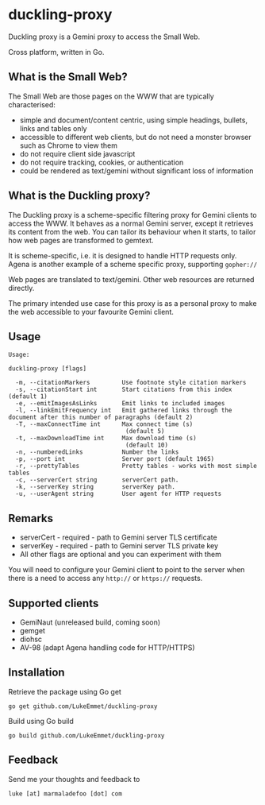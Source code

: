 # duckling-proxy
Duckling proxy is a Gemini proxy to access the Small Web. 

Cross platform, written in Go.

## What is the Small Web?

The Small Web are those pages on the WWW that are typically characterised:

* simple and document/content centric, using simple headings, bullets, links and tables only
* accessible to different web clients, but do not need a monster browser such as Chrome to view them
* do not require client side javascript
* do not require tracking, cookies, or authentication
* could be rendered as text/gemini without significant loss of information

## What is the Duckling proxy?

The Duckling proxy is a scheme-specific filtering proxy for Gemini clients to access the WWW. It behaves as a normal Gemini server, except it retrieves its content from the web. You can tailor its behaviour when it starts, to tailor how web pages are transformed to gemtext.

It is scheme-specific, i.e. it is designed to handle HTTP requests only. Agena is another example of a scheme specific proxy, supporting <code>gopher://</code>

Web pages are translated to text/gemini. Other web resources are returned directly.

The primary intended use case for this proxy is as a personal proxy to make the web accessible to your favourite Gemini client. 

## Usage

```
Usage:

duckling-proxy [flags]

  -m, --citationMarkers         Use footnote style citation markers
  -s, --citationStart int       Start citations from this index (default 1)
  -e, --emitImagesAsLinks       Emit links to included images
  -l, --linkEmitFrequency int   Emit gathered links through the document after this number of paragraphs (default 2)
  -T, --maxConnectTime int      Max connect time (s)
                                 (default 5)
  -t, --maxDownloadTime int     Max download time (s)
                                 (default 10)
  -n, --numberedLinks           Number the links
  -p, --port int                Server port (default 1965)
  -r, --prettyTables            Pretty tables - works with most simple tables
  -c, --serverCert string       serverCert path.
  -k, --serverKey string        serverKey path.
  -u, --userAgent string        User agent for HTTP requests
```

## Remarks

* serverCert - required - path to Gemini server TLS certificate
* serverKey - required - path to Gemini server TLS private key
* All other flags are optional and you can experiment with them

You will need to configure your Gemini client to point to the server when there is a need to access any <code>http://</code> or <code>https://</code> requests.

## Supported clients

* GemiNaut (unreleased build, coming soon)
* gemget
* diohsc
* AV-98 (adapt Agena handling code for HTTP/HTTPS)

## Installation

Retrieve the package using Go get

```
go get github.com/LukeEmmet/duckling-proxy
```

Build using Go build

```
go build github.com/LukeEmmet/duckling-proxy
```

## Feedback

Send me your thoughts and feedback to

```
luke [at] marmaladefoo [dot] com
```

